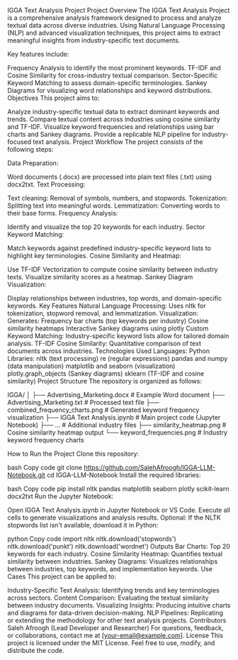 IGGA Text Analysis Project
Project Overview
The IGGA Text Analysis Project is a comprehensive analysis framework designed to process and analyze textual data across diverse industries. Using Natural Language Processing (NLP) and advanced visualization techniques, this project aims to extract meaningful insights from industry-specific text documents.

Key features include:

Frequency Analysis to identify the most prominent keywords.
TF-IDF and Cosine Similarity for cross-industry textual comparison.
Sector-Specific Keyword Matching to assess domain-specific terminologies.
Sankey Diagrams for visualizing word relationships and keyword distributions.
Objectives
This project aims to:

Analyze industry-specific textual data to extract dominant keywords and trends.
Compare textual content across industries using cosine similarity and TF-IDF.
Visualize keyword frequencies and relationships using bar charts and Sankey diagrams.
Provide a replicable NLP pipeline for industry-focused text analysis.
Project Workflow
The project consists of the following steps:

Data Preparation:

Word documents (.docx) are processed into plain text files (.txt) using docx2txt.
Text Processing:

Text cleaning: Removal of symbols, numbers, and stopwords.
Tokenization: Splitting text into meaningful words.
Lemmatization: Converting words to their base forms.
Frequency Analysis:

Identify and visualize the top 20 keywords for each industry.
Sector Keyword Matching:

Match keywords against predefined industry-specific keyword lists to highlight key terminologies.
Cosine Similarity and Heatmap:

Use TF-IDF Vectorization to compute cosine similarity between industry texts.
Visualize similarity scores as a heatmap.
Sankey Diagram Visualization:

Display relationships between industries, top words, and domain-specific keywords.
Key Features
Natural Language Processing: Uses nltk for tokenization, stopword removal, and lemmatization.
Visualization: Generates:
Frequency bar charts (top keywords per industry)
Cosine similarity heatmaps
Interactive Sankey diagrams using plotly
Custom Keyword Matching: Industry-specific keyword lists allow for tailored domain analysis.
TF-IDF Cosine Similarity: Quantitative comparison of text documents across industries.
Technologies Used
Languages: Python
Libraries:
nltk (text processing)
re (regular expressions)
pandas and numpy (data manipulation)
matplotlib and seaborn (visualization)
plotly.graph_objects (Sankey diagrams)
sklearn (TF-IDF and cosine similarity)
Project Structure
The repository is organized as follows:

IGGA/
│
├── Advertising_Marketing.docx       # Example Word document
├── Advertising_Marketing.txt        # Processed text file
├── combined_frequency_charts.png    # Generated keyword frequency visualization
├── IGGA Text Analysis.ipynb         # Main project code (Jupyter Notebook)
├── ...                              # Additional industry files
├── similarity_heatmap.png           # Cosine similarity heatmap output
└── keyword_frequencies.png          # Industry keyword frequency charts



How to Run the Project
Clone this repository:

bash
Copy code
git clone https://github.com/SalehAfroogh/IGGA-LLM-Notebook.git
cd IGGA-LLM-Notebook
Install the required libraries:

bash
Copy code
pip install nltk pandas matplotlib seaborn plotly scikit-learn docx2txt
Run the Jupyter Notebook:

Open IGGA Text Analysis.ipynb in Jupyter Notebook or VS Code.
Execute all cells to generate visualizations and analysis results.
Optional: If the NLTK stopwords list isn't available, download it in Python:

python
Copy code
import nltk
nltk.download('stopwords')
nltk.download('punkt')
nltk.download('wordnet')
Outputs
Bar Charts: Top 20 keywords for each industry.
Cosine Similarity Heatmap: Quantifies textual similarity between industries.
Sankey Diagrams: Visualizes relationships between industries, top keywords, and implementation keywords.
Use Cases
This project can be applied to:

Industry-Specific Text Analysis: Identifying trends and key terminologies across sectors.
Content Comparison: Evaluating the textual similarity between industry documents.
Visualizing Insights: Producing intuitive charts and diagrams for data-driven decision-making.
NLP Pipelines: Replicating or extending the methodology for other text analysis projects.
Contributors
Saleh Afroogh (Lead Developer and Researcher)
For questions, feedback, or collaborations, contact me at [your-email@example.com].
License
This project is licensed under the MIT License. Feel free to use, modify, and distribute the code.

